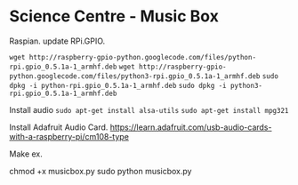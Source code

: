 Science Centre - Music Box
=================

Raspian. update RPi.GPIO.

``` wget http://raspberry-gpio-python.googlecode.com/files/python-rpi.gpio_0.5.1a-1_armhf.deb ```
``` wget http://raspberry-gpio-python.googlecode.com/files/python3-rpi.gpio_0.5.1a-1_armhf.deb ```
``` sudo dpkg -i python-rpi.gpio_0.5.1a-1_armhf.deb ```
``` sudo dpkg -i python3-rpi.gpio_0.5.1a-1_armhf.deb ```

Install audio
``` sudo apt-get install alsa-utils ``` 
``` sudo apt-get install mpg321 ``` 


Install Adafruit Audio Card.
https://learn.adafruit.com/usb-audio-cards-with-a-raspberry-pi/cm108-type


Make ex.

chmod +x musicbox.py
sudo python musicbox.py